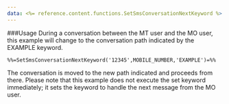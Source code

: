```yaml
---
data: <%= reference.content.functions.SetSmsConversationNextKeyword %>
---
```

###Usage
During a conversation between the MT user and the MO user, this example will change to the conversation path indicated by the EXAMPLE keyword.
```
%%=SetSmsConversationNextKeyword('12345',MOBILE_NUMBER,'EXAMPLE')=%%
```
The conversation is moved to the new path indicated and proceeds from there.  Please note that this example does not execute the set keyword immediately; it sets the keyword to handle the next message from the MO user.